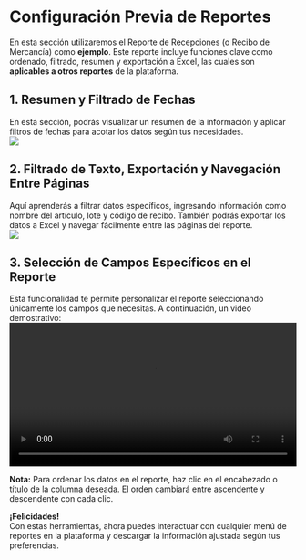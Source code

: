 # Configuración Previa de Reportes

En esta sección utilizaremos el Reporte de Recepciones (o Recibo de Mercancía) como **ejemplo**. Este reporte incluye funciones clave como ordenado, filtrado, resumen y exportación a Excel, las cuales son **aplicables a otros reportes** de la plataforma.

## 1. Resumen y Filtrado de Fechas
En esta sección, podrás visualizar un resumen de la información y aplicar filtros de fechas para acotar los datos según tus necesidades.  
<img src="https://josemaestreb.github.io/docs.bil_v2/_asset/03-%20Reportes/019_recibo_mercancias.png" />

## 2. Filtrado de Texto, Exportación y Navegación Entre Páginas
Aquí aprenderás a filtrar datos específicos, ingresando información como nombre del artículo, lote y código de recibo. También podrás exportar los datos a Excel y navegar fácilmente entre las páginas del reporte.  
<img src="https://josemaestreb.github.io/docs.bil_v2/_asset/03-%20Reportes/020_recibo_mercancias_2.png" />

## 3. Selección de Campos Específicos en el Reporte
Esta funcionalidad te permite personalizar el reporte seleccionando únicamente los campos que necesitas. A continuación, un video demostrativo:  
<video width="100%" controls autoplay>
  <source src="https://josemaestreb.github.io/docs.bil_v2/_asset/03-%20Reportes/021_seleccion_de_campos_tablas.mp4" type="video/mp4">
  Tu navegador no soporta el formato de video.
</video>

**Nota:** Para ordenar los datos en el reporte, haz clic en el encabezado o título de la columna deseada. El orden cambiará entre ascendente y descendente con cada clic.  
  
**¡Felicidades!**  
Con estas herramientas, ahora puedes interactuar con cualquier menú de reportes en la plataforma y descargar la información ajustada según tus preferencias.  